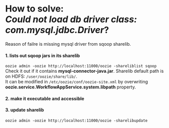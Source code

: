 # How to solve: <br/> *Could not load db driver class: com.mysql.jdbc.Driver*?

Reason of failre is missing mysql driver from sqoop sharelib.

#### 1. lists out sqoop jars in its sharelib
`oozie admin -oozie http://localhost:11000/oozie -shareliblist sqoop` <br/>
Check it out if it contains **mysql-connector-java.jar**. Sharelib default path is on HDFS: `/user/oozie/share/lib/`.<br/>
 It can be modified in `/etc/oozie/conf/oozie-site.xml` by overwriting **oozie.service.WorkflowAppService.system.libpath** property.

#### 2. make it executable and accessible

#### 3. update sharelib
`oozie admin -oozie http://localhost:11000/oozie -sharelibupdate`
